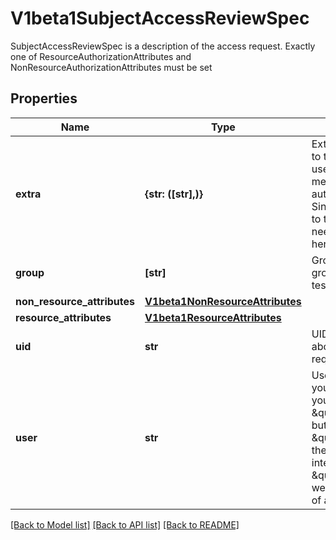# V1beta1SubjectAccessReviewSpec

SubjectAccessReviewSpec is a description of the access request.  Exactly one of ResourceAuthorizationAttributes and NonResourceAuthorizationAttributes must be set

## Properties
Name | Type | Description | Notes
------------ | ------------- | ------------- | -------------
**extra** | **{str: ([str],)}** | Extra corresponds to the user.Info.GetExtra() method from the authenticator.  Since that is input to the authorizer it needs a reflection here. | [optional] 
**group** | **[str]** | Groups is the groups you&#39;re testing for. | [optional] 
**non_resource_attributes** | [**V1beta1NonResourceAttributes**](V1beta1NonResourceAttributes.md) |  | [optional] 
**resource_attributes** | [**V1beta1ResourceAttributes**](V1beta1ResourceAttributes.md) |  | [optional] 
**uid** | **str** | UID information about the requesting user. | [optional] 
**user** | **str** | User is the user you&#39;re testing for. If you specify \&quot;User\&quot; but not \&quot;Group\&quot;, then is it interpreted as \&quot;What if User were not a member of any groups | [optional] 

[[Back to Model list]](../README.md#documentation-for-models) [[Back to API list]](../README.md#documentation-for-api-endpoints) [[Back to README]](../README.md)


